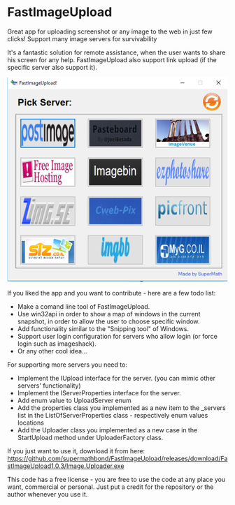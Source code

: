 # FastImageUpload
Great app for uploading screenshot or any image to the web in just few clicks! Support many image servers for survivability

It's a fantastic solution for remote assistance, when the user wants to share his screen for any help.
FastImageUpload also support link upload (if the specific server also support it).

![Alt text](/sampleImage.png?raw=true "App screenshot")

If you liked the app and you want to contribute - here are a few todo list:
* Make a comand line tool of FastImageUpload.
* Use win32api in order to show a map of windows in the current snapshot, in order to allow the user to choose specific window.
* Add functionality similar to the "Snipping tool" of Windows.
* Support user login configuration for servers who allow login (or force login such as imageshack).
* Or any other cool idea...

For supporting more servers you need to:
* Implement the IUpload interface for the server. (you can mimic other servers' functionality)
* Implement the IServerProperties interface for the server.
* Add enum value to UploadServer enum
* Add the properties class you implemented as a new item to the _servers list in the ListOfServerProperties class - respectively enum values locations
* Add the Uploader class you implemented as a new case in the StartUpload method under UploaderFactory class.

If you just want to use it, download it from here: https://github.com/supermathbond/FastImageUpload/releases/download/FastImageUpload1.0.3/Image.Uploader.exe

This code has a free license - you are free to use the code at any place you want, commercial or personal. Just put a credit for the repository or the author whenever you use it.
